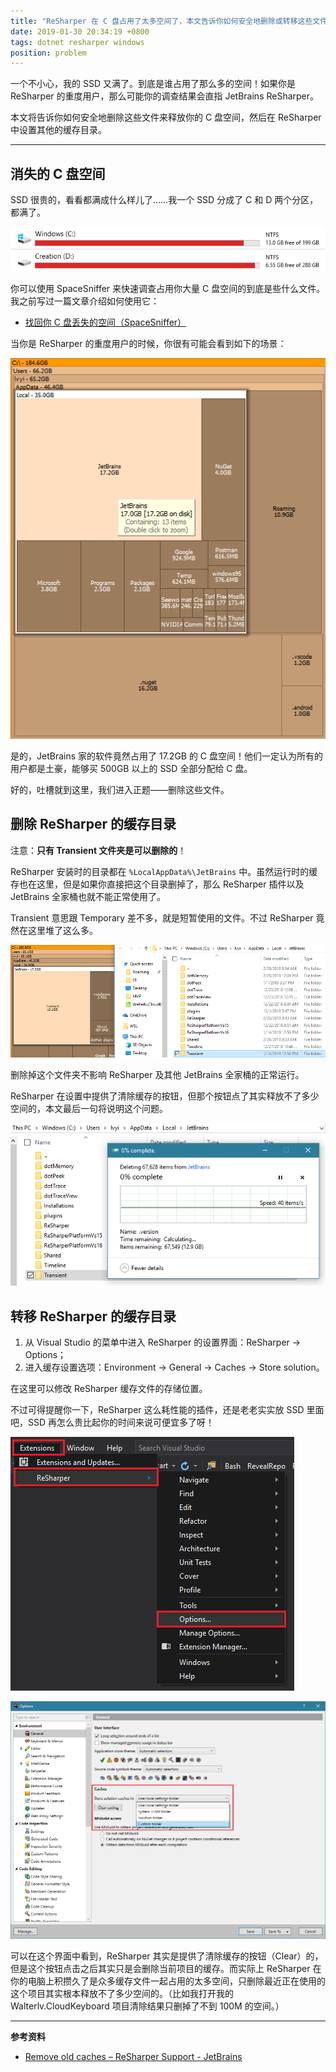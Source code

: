 ```yaml
---
title: "ReSharper 在 C 盘占用了太多空间了，本文告诉你如何安全地删除或转移这些文件"
date: 2019-01-30 20:34:19 +0800
tags: dotnet resharper windows
position: problem
---
```


一个不小心，我的 SSD 又满了。到底是谁占用了那么多的空间！如果你是 ReSharper 的重度用户，那么可能你的调查结果会直指 JetBrains ReSharper。

本文将告诉你如何安全地删除这些文件来释放你的 C 盘空间，然后在 ReSharper 中设置其他的缓存目录。

---

<div id="toc"></div>

## 消失的 C 盘空间

SSD 很贵的，看看都满成什么样儿了……我一个 SSD 分成了 C 和 D 两个分区，都满了。

![近乎满了的 SSD](/static/posts/2019-01-30-20-23-31.png)

你可以使用 SpaceSniffer 来快速调查占用你大量 C 盘空间的到底是些什么文件。我之前写过一篇文章介绍如何使用它：

- [找回你 C 盘丢失的空间（SpaceSniffer）](/windows/2017/09/17/find-lost-space-using-space-sniffer.html)

当你是 ReSharper 的重度用户的时候，你很有可能会看到如下的场景：

![JetBrains 家的软件竟然占据了这么多空间](/static/posts/2019-01-30-19-58-03.png)

是的，JetBrains 家的软件竟然占用了 17.2GB 的 C 盘空间！他们一定认为所有的用户都是土豪，能够买 500GB 以上的 SSD 全部分配给 C 盘。

好的，吐槽就到这里，我们进入正题——删除这些文件。

## 删除 ReSharper 的缓存目录

注意：**只有 Transient 文件夹是可以删除的**！

ReSharper 安装时的目录都在 `%LocalAppData%\JetBrains` 中。虽然运行时的缓存也在这里，但是如果你直接把这个目录删掉了，那么 ReSharper 插件以及 JetBrains 全家桶也就不能正常使用了。

Transient 意思跟 Temporary 差不多，就是短暂使用的文件。不过 ReSharper 竟然在这里堆了这么多。

![Transient](/static/posts/2019-01-30-20-10-46.png)

删除掉这个文件夹不影响 ReSharper 及其他 JetBrains 全家桶的正常运行。

ReSharper 在设置中提供了清除缓存的按钮，但那个按钮点了其实释放不了多少空间的，本文最后一句将说明这个问题。

![删除 Transient 目录](/static/posts/2019-01-30-20-34-07.png)

## 转移 ReSharper 的缓存目录

1. 从 Visual Studio 的菜单中进入 ReSharper 的设置界面：ReSharper -> Options；
2. 进入缓存设置选项：Environment -> General -> Caches -> Store solution。

在这里可以修改 ReSharper 缓存文件的存储位置。

不过可得提醒你一下，ReSharper 这么耗性能的插件，还是老老实实放 SSD 里面吧，SSD 再怎么贵比起你的时间来说可便宜多了呀！

![ReSharper Options](/static/posts/2019-01-30-20-27-21.png)

![更改缓存目录](/static/posts/2019-01-30-20-28-18.png)

可以在这个界面中看到，ReSharper 其实是提供了清除缓存的按钮（Clear）的，但是这个按钮点击之后其实只是会删除当前项目的缓存。而实际上 ReSharper 在你的电脑上积攒久了是众多缓存文件一起占用的太多空间，只删除最近正在使用的这个项目其实根本释放不了多少空间的。（比如我打开我的 Walterlv.CloudKeyboard 项目清除结果只删掉了不到 100M 的空间。）

---

**参考资料**

- [Remove old caches – ReSharper Support - JetBrains](https://resharper-support.jetbrains.com/hc/en-us/community/posts/360000087690-Remove-old-caches)

